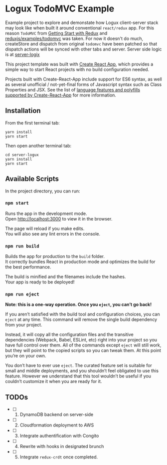 # Logux TodoMVC Example
Example project to explore and demonstate how Logux client-server stack may look like when built it around conventional `react/redux` app.
For this reason `TodoMVC` from [Getting Start with Redux](https://egghead.io/courses/getting-started-with-redux) and [reduxjs/examples/todomvc](https://github.com/reduxjs/redux/tree/master/examples/todomvc) was taken. For now it doesn't do much, createStore and dispatch from original `todomvc` have been patched so that dispatch actions will be synced with other tabs and server. Server side logic is at [server-logix](/server-logux) 

This project template was built with [Create React App](https://github.com/facebookincubator/create-react-app), which provides a simple way to start React projects with no build configuration needed.

Projects built with Create-React-App include support for ES6 syntax, as well as several unofficial / not-yet-final forms of Javascript syntax such as Class Properties and JSX. See the list of [language features and polyfills supported by Create-React-App](https://github.com/facebookincubator/create-react-app/blob/master/packages/react-scripts/template/README.md#supported-language-features-and-polyfills) for more information.

## Installation

From the first terminal tab:
```
yarn install
yarn start
```

Then open another terminal tab:

```
cd server-logux
yarn install
yarn start
```

## Available Scripts

In the project directory, you can run:

### `npm start`

Runs the app in the development mode.<br>
Open [http://localhost:3000](http://localhost:3000) to view it in the browser.

The page will reload if you make edits.<br>
You will also see any lint errors in the console.

### `npm run build`

Builds the app for production to the `build` folder.<br>
It correctly bundles React in production mode and optimizes the build for the best performance.

The build is minified and the filenames include the hashes.<br>
Your app is ready to be deployed!

### `npm run eject`

**Note: this is a one-way operation. Once you `eject`, you can’t go back!**

If you aren’t satisfied with the build tool and configuration choices, you can `eject` at any time. This command will remove the single build dependency from your project.

Instead, it will copy all the configuration files and the transitive dependencies (Webpack, Babel, ESLint, etc) right into your project so you have full control over them. All of the commands except `eject` will still work, but they will point to the copied scripts so you can tweak them. At this point you’re on your own.

You don’t have to ever use `eject`. The curated feature set is suitable for small and middle deployments, and you shouldn’t feel obligated to use this feature. However we understand that this tool wouldn’t be useful if you couldn’t customize it when you are ready for it.

## TODOs

- [ ] 1. DynamoDB backend on server-side
- [ ] 2. Cloudformation deployment to AWS
- [ ] 3. Integrate authentification with Congito
- [ ] 4. Rewrite with hooks in designated brunch
- [ ] 5. Integrate `redux-crdt` once completed.